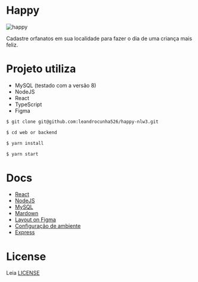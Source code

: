 # Happy
![happy](https://www.notion.so/image/https%3A%2F%2Fs3-us-west-2.amazonaws.com%2Fsecure.notion-static.com%2F6db6fcb6-7c26-4595-8b97-f42c6669f11c%2FComponent_1.png?table=block&id=faac4d4d-6383-43fe-8bab-627125a7557c&width=2730&userId=&cache=v2)

Cadastre orfanatos em sua localidade para fazer o dia de uma criança mais feliz.

# Projeto utiliza
- MySQL (testado com a versão 8)
- NodeJS
- React
- TypeScript
- Figma

```sh
$ git clone git@github.com:leandrocunha526/happy-nlw3.git

$ cd web or backend

$ yarn install

$ yarn start 
```

# Docs
- [React](https://reactjs.org/docs/getting-started.html)
- [NodeJS](https://nodejs.org/en/docs/)
- [MySQL](https://dev.mysql.com/doc/)
- [Mardown](https://guides.github.com/features/mastering-markdown/)
- [Layout on Figma](https://www.notion.so/Layout-Happy-OmniStack-faac4d4d638343fe8bab627125a7557c)
- [Configuração de ambiente](https://www.notion.so/Configurando-o-ambiente-953aad022cda4fbcb149be2bfe793995)
- [Express](https://expressjs.com/pt-br/)

# License
Leia [LICENSE](LICENSE.md)